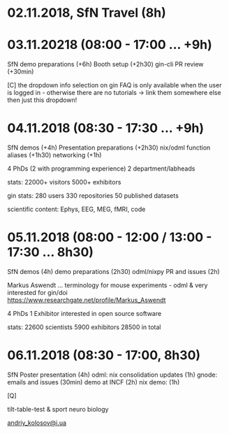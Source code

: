 # 02.11.2018, SfN Travel (8h)

# 03.11.20218 (08:00 - 17:00 ... +9h)

SfN demo preparations (+6h)
Booth setup (+2h30)
gin-cli PR review (+30min)

[C] the dropdown info selection on gin FAQ is only available when the user is logged in - 
otherwise there are no tutorials -> link them somewhere else then just this dropdown!

# 04.11.2018 (08:30 - 17:30 ... +9h)

SfN demos (+4h)
Presentation preparations (+2h30)
nix/odml function aliases (+1h30)
networking (+1h)

4 PhDs (2 with programming experience)
2 department/labheads


stats:
22000+ visitors
5000+ exhibitors


gin stats:
280 users
330 repositories
50 published datasets

scientific content:
Ephys, EEG, MEG, fMRI, code


# 05.11.2018 (08:00 - 12:00 / 13:00 - 17:30 ... 8h30)

SfN demos (4h)
demo preparations (2h30)
odml/nixpy PR and issues (2h)

Markus Aswendt ... terminology for mouse experiments - odml & very interested for gin/doi
https://www.researchgate.net/profile/Markus_Aswendt


4 PhDs
1 Exhibitor interested in open source software

stats:
22600 scientists
5900 exhibitors
28500 in total


# 06.11.2018 (08:30 - 17:00, 8h30)

SfN Poster presentation (4h)
odml: nix consolidation updates (1h)
gnode: emails and issues (30min)
demo at INCF (2h)
nix demo: (1h)



[Q]

tilt-table-test & sport neuro biology

andriy_kolosov@i.ua

